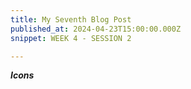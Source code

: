 ```yaml
---
title: My Seventh Blog Post
published_at: 2024-04-23T15:00:00.000Z
snippet: WEEK 4 - SESSION 2

---
```

_**Icons**_



<!-- # This is h1

## This is h2

_underline_

**bold** -->
